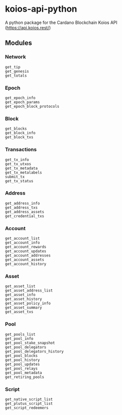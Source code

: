# koios-api-python
A python package for the Cardano Blockchain Koios API (https://api.koios.rest/)

## Modules

### Network
    get_tip
    get_genesis
    get_totals

### Epoch
    get_epoch_info
    get_epoch_params
    get_epoch_block_protocols

### Block
    get_blocks
    get_block_info
    get_block_txs

### Transactions
    get_tx_info
    get_tx_utxos
    get_tx_metadata
    get_tx_metalabels
    submit_tx
    get_tx_status

### Address
    get_address_info
    get_address_txs
    get_address_assets
    get_credential_txs

### Account
    get_account_list
    get_account_info
    get_account_rewards
    get_account_updates
    get_account_addresses
    get_account_assets
    get_account_history

### Asset
    get_asset_list
    get_asset_address_list
    get_asset_info
    get_asset_history
    get_asset_policy_info
    get_asset_summary
    get_asset_txs

### Pool
    get_pools_list
    get_pool_info
    get_pool_stake_snapshot
    get_pool_delegators
    get_pool_delegators_history
    get_pool_blocks
    get_pool_history
    get_pool_updates
    get_pool_relays
    get_pool_metadata
    get_retiring_pools

### Script
    get_native_script_list
    get_plutus_script_list
    get_script_redeemers
